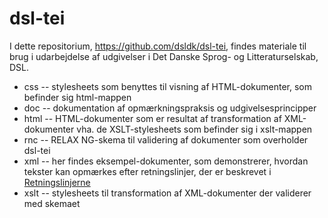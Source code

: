 # dsl-tei

I dette repositorium, <https://github.com/dsldk/dsl-tei>, findes materiale til 
brug i udarbejdelse af udgivelser i Det Danske Sprog- og Litteraturselskab, DSL.

* css -- stylesheets som benyttes til visning af HTML-dokumenter, som
  befinder sig html-mappen
* doc -- dokumentation af opmærkningspraksis og udgivelsesprincipper
* html -- HTML-dokumenter som er resultat af transformation af
  XML-dokumenter vha. de XSLT-stylesheets som befinder sig i xslt-mappen
* rnc -- RELAX NG-skema til validering af dokumenter som overholder
  dsl-tei
* xml -- her findes eksempel-dokumenter, som demonstrerer, hvordan
tekster kan opmærkes efter retningslinjer, der er beskrevet i
[Retningslinjerne](https://github.com/dsldk/dsl-tei/blob/master/doc/dsl-tei.md)
* xslt -- stylesheets til transformation af XML-dokumenter der
  validerer med skemaet
